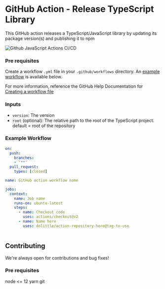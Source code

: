 # GitHub Action - Release TypeScript Library
This GitHub action releases a TypeScript/JavaScript library by updating its package version(s) and publishing it to npm

![Github JavaScript Actions CI/CD](https://github.com/dolittle/release-typescript-lib-action/workflows/Github%20JavaScript%20Actions%20CI/CD/badge.svg)

### Pre requisites
Create a workflow `.yml` file in your `.github/workflows` directory. An [example workflow](#example-workflow) is available below.

For more information, reference the GitHub Help Documentation for [Creating a workflow file](https://help.github.com/en/articles/configuring-a-workflow#creating-a-workflow-file)

### Inputs
- `version`: The version
- `root` (optional): The relative path to the root of the TypeScript project. default = root of the repository

### Example Workflow
```yaml
on:
  push:
    branches:
    - '**'
  pull_request:
    types: [closed]

name: GitHub action workflow name

jobs:
  context:
    name: Job name
    runs-on: ubuntu-latest
    steps:
      - name: Checkout code
        uses: actions/checkout@v2
      - name: Name here
        uses: dolittle/action-repository-here@tag-to-use
        
```
## Contributing
We're always open for contributions and bug fixes!

### Pre requisites
node <= 12
yarn
git
